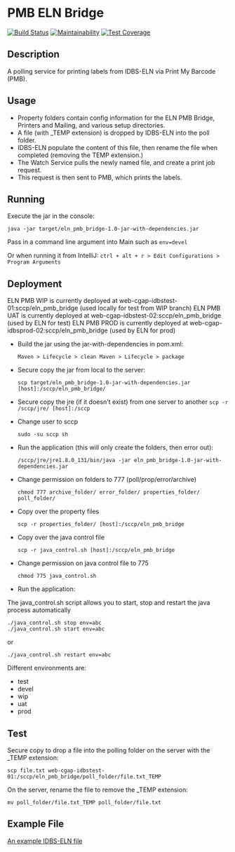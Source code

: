 # PMB ELN Bridge

[![Build Status](https://travis-ci.org/sanger/eln_pmb_bridge.svg)](https://travis-ci.org/sanger/eln_pmb_bridge)
[![Maintainability](https://api.codeclimate.com/v1/badges/e8292513bf0c61d22acf/maintainability)](https://codeclimate.com/github/sanger/eln_pmb_bridge/maintainability)
[![Test Coverage](https://api.codeclimate.com/v1/badges/e8292513bf0c61d22acf/test_coverage)](https://codeclimate.com/github/sanger/eln_pmb_bridge/test_coverage)

Description
---

A polling service for printing labels from IDBS-ELN via Print My Barcode (PMB).

Usage
---

- Property folders contain config information for the ELN PMB Bridge, Printers and Mailing, and various setup directories.
- A file (with _TEMP extension) is dropped by IDBS-ELN into the poll folder.
- IDBS-ELN populate the content of this file, then rename the file when completed (removing the TEMP extension.)
- The Watch Service pulls the newly named file, and create a print job request.
- This request is then sent to PMB, which prints the labels.

Running
---
Execute the jar in the console:

    java -jar target/eln_pmb_bridge-1.0-jar-with-dependencies.jar

Pass in a command line argument into Main such as `env=devel`

Or when running it from IntelliJ:
`ctrl + alt + r > Edit Configurations > Program Arguments`


Deployment
---

ELN PMB WIP is currently deployed at web-cgap-idbstest-01:sccp/eln_pmb_bridge (used locally for test from WIP branch)
ELN PMB UAT is currently deployed at web-cgap-idbstest-02:sccp/eln_pmb_bridge (used by ELN for test)
ELN PMB PROD is currently deployed at web-cgap-idbsprod-02:sccp/eln_pmb_bridge (used by ELN for prod)

- Build the jar using the jar-with-dependencies in pom.xml:

    `
    Maven > Lifecycle > clean
    Maven > Lifecycle > package
    `

- Secure copy the jar from local to the server:

    `scp target/eln_pmb_bridge-1.0-jar-with-dependencies.jar [host]:/sccp/eln_pmb_bridge/`

- Secure copy the jre (if it doesn't exist) from one server to another
    `scp -r /sccp/jre/ [host]:/sccp`

- Change user to sccp

  `sudo -su sccp sh`

- Run the application (this will only create the folders, then error out):

  `/sccp/jre/jre1.8.0_131/bin/java -jar eln_pmb_bridge-1.0-jar-with-dependencies.jar`

- Change permission on folders to 777 (poll/prop/error/archive)

  `chmod 777 archive_folder/ error_folder/ properties_folder/ poll_folder/`

- Copy over the property files

  `scp -r properties_folder/ [host]:/sccp/eln_pmb_bridge`

- Copy over the java control file

  `scp -r java_control.sh [host]:/sccp/eln_pmb_bridge`

- Change permission on java control file to 775

   `chmod 775 java_control.sh`

- Run the application:

The java_control.sh script allows you to start, stop and restart the java process automatically

    ./java_control.sh stop env=abc
    ./java_control.sh start env=abc

or

    ./java_control.sh restart env=abc

Different environments are:
- test
- devel
- wip
- uat
- prod

Test
---

Secure copy to drop a file into the polling folder on the server with the _TEMP extension:

  `scp file.txt web-cgap-idbstest-01:/sccp/eln_pmb_bridge/poll_folder/file.txt_TEMP`


On the server, rename the file to remove the _TEMP extension:

  `mv poll_folder/file.txt_TEMP poll_folder/file.txt`


Example File
---

[An example IDBS-ELN file](https://github.com/sanger/eln_pmb_bridge/blob/master/test_examples/correct_request.txt)